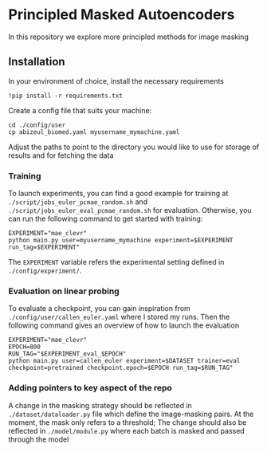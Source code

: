 # Principled Masked Autoencoders

In this repository we explore more principled methods for image masking 

## Installation 

In your environment of choice, install the necessary requirements

    !pip install -r requirements.txt 

Create a config file that suits your machine:

    cd ./config/user
    cp abizeul_biomed.yaml myusername_mymachine.yaml

Adjust the paths to point to the directory you would like to use for storage of results and for fetching the data

### Training
To launch experiments, you can find a good example for training at  ```./script/jobs_euler_pcmae_random.sh``` and ```./script/jobs_euler_eval_pcmae_random.sh``` for evaluation. Otherwise, you can run the following command to get started with training: 

    EXPERIMENT="mae_clevr"
    python main.py user=myusername_mymachine experiment=$EXPERIMENT run_tag=$EXPERIMENT"

The ```EXPERIMENT``` variable refers the experimental setting defined in ```./config/experiment/```. 

### Evaluation on linear probing
To evaluate a checkpoint, you can gain inspiration from ```./config/user/callen_euler.yaml``` where I stored my runs. Then the following command gives an overview of how to launch the evaluation

    EXPERIMENT="mae_clevr"
    EPOCH=800
    RUN_TAG="$EXPERIMENT_eval_$EPOCH"
    python main.py user=callen_euler experiment=$DATASET trainer=eval checkpoint=pretrained checkpoint.epoch=$EPOCH run_tag=$RUN_TAG"


### Adding pointers to key aspect of the repo 

A change in the masking strategy should be reflected in ```./dataset/dataloader.py``` file which define the image-masking pairs. At the moment, the mask only refers to a threshold; The change should also be reflected in ```./model/module.py``` where each batch is masked and passed through the model